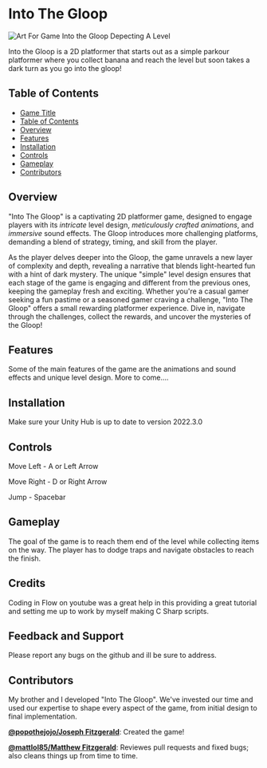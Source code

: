 # Into The Gloop

![Art For Game Into the Gloop Depecting A Level](GloopGame/Assets/Pictures/IntoGloopTitleImg.png)

Into the Gloop is a 2D platformer that starts out as a simple parkour platformer where you collect banana and reach the level but soon takes a dark turn as you go into the gloop!

## Table of Contents

- [Game Title](#game-title)
- [Table of Contents](#table-of-contents)
- [Overview](#overview)
- [Features](#features)
- [Installation](#installation)
- [Controls](#controls)
- [Gameplay](#gameplay)
- [Contributors](#contributors)

## Overview

"Into The Gloop" is a captivating 2D platformer game, designed to engage players with its _intricate_ level design, _meticulously crafted animations_, and _immersive_ sound effects. The Gloop introduces more challenging platforms, demanding a blend of strategy, timing, and skill from the player.

As the player delves deeper into the Gloop, the game unravels a new layer of complexity and depth, revealing a narrative that blends light-hearted fun with a hint of dark mystery. The unique "simple" level design ensures that each stage of the game is engaging and different from the previous ones, keeping the gameplay fresh and exciting. Whether you're a casual gamer seeking a fun pastime or a seasoned gamer craving a challenge, "Into The Gloop" offers a small rewarding platformer experience. Dive in, navigate through the challenges, collect the rewards, and uncover the mysteries of the Gloop!

## Features

Some of the main features of the game are the animations and sound effects and unique level design.
More to come....

## Installation

Make sure your Unity Hub is up to date to version 2022.3.0

## Controls

Move Left - A or Left Arrow

Move Right - D or Right Arrow

Jump - Spacebar

## Gameplay

The goal of the game is to reach them end of the level while collecting items on the way. The player has to dodge traps and navigate obstacles to reach the finish.

## Credits

Coding in Flow on youtube was a great help in this providing a great tutorial and setting me up to work by myself making C Sharp scripts.

## Feedback and Support

Please report any bugs on the github and ill be sure to address. 

## Contributors

My brother and I developed "Into The Gloop". We've invested our time and used our expertise to shape every aspect of the game, from initial design to final implementation.

**[@popothejojo/Joseph Fitzgerald](https://github.com/popothejojo)**: Created the game!

**[@mattlol85/Matthew Fitzgerald](https://github.com/mattlol85)**: Reviewes pull requests and fixed bugs; also cleans things up from time to time.
